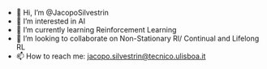 - 👋 Hi, I’m @JacopoSilvestrin
- 👀 I’m interested in AI
- 🌱 I’m currently learning Reinforcement Learning
- 💞️ I’m looking to collaborate on Non-Stationary Rl/ Continual and Lifelong RL
- 📫 How to reach me: jacopo.silvestrin@tecnico.ulisboa.it

<!---
JacopoSilvestrin/JacopoSilvestrin is a ✨ special ✨ repository because its `README.md` (this file) appears on your GitHub profile.
You can click the Preview link to take a look at your changes.
--->
